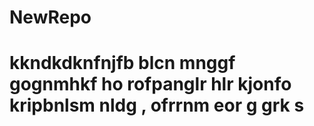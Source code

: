 # NewRepo
# kkndkdknfnjfb blcn mnggf gognmhkf ho rofpanglr hlr kjonfo kripbnlsm nldg , ofrrnm eor g grk s
